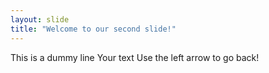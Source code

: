 ```yaml
---
layout: slide
title: "Welcome to our second slide!"
---
```


This is a dummy line
Your text
Use the left arrow to go back!
